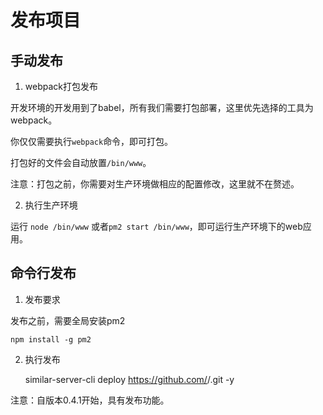 # 发布项目

## 手动发布

1. webpack打包发布

开发环境的开发用到了babel，所有我们需要打包部署，这里优先选择的工具为webpack。

你仅仅需要执行`webpack`命令，即可打包。

打包好的文件会自动放置`/bin/www`。

注意：打包之前，你需要对生产环境做相应的配置修改，这里就不在赘述。

2. 执行生产环境

运行 `node /bin/www` 或者`pm2 start /bin/www`，即可运行生产环境下的web应用。

## 命令行发布

1. 发布要求

发布之前，需要全局安装pm2

    npm install -g pm2

2. 执行发布

    similar-server-cli deploy https://github.com/<user-name>/<project-name>.git <deploy-name> -y

注意：自版本0.4.1开始，具有发布功能。